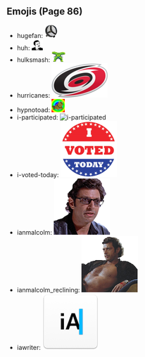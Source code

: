 
## Emojis (Page 86)

* hugefan: ![hugefan](output/hugefan.png)
* huh: ![huh](output/huh.png)
* hulksmash: ![hulksmash](output/hulksmash.png)
* hurricanes: ![hurricanes](output/hurricanes.png)
* hypnotoad: ![hypnotoad](output/hypnotoad.gif)
* i-participated: ![i-participated](output/i-participated)
* i-voted-today: ![i-voted-today](output/i-voted-today.png)
* ianmalcolm: ![ianmalcolm](output/ianmalcolm.png)
* ianmalcolm_reclining: ![ianmalcolm_reclining](output/ianmalcolm_reclining.png)
* iawriter: ![iawriter](output/iawriter.png)
